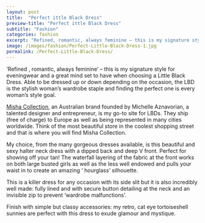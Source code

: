 ```yaml
---
layout: post
title:  "Perfect ittle Black Dress"
preview-title: "Perfect ittle Black Dress"
subtitle: "Fashion"
categories: fashion
excerpt: "Refined, romantic, always feminine – this is my signature style for eveningwear and a great mind set to have when choosing a Little Black Dress. Able to be dressed up or down depending on the occasion"
image: /images/fashion/Perfect-Little-Black-Dress-1.jpg
permalink: /Perfect-Little-Black-Dress/
---
```


 ‘Refined , romantic, always feminine’ – this is my signature style for eveningwear and a great mind set to have when choosing a Little Black Dress. Able to be dressed up or down depending on the occasion, the  LBD is the stylish woman’s wardrobe staple and finding the perfect one is every woman’s style goal.

 <a href="https://www.mishacollection.eu/shop.html?utm_source=instagrambio&utm_medium=instagram&utm_campaign=shopall" target="_blank">Misha Collection</a>, an Australian brand founded by Michelle Aznavorian, a talented designer and entrepreneur, is my go-to site for LBDs. They ship (free of charge) to Europe as well as being represented in many cities worldwide. Think of the most beautiful store in the coolest shopping street and that is where you will find Misha Collection.

 <div class="row no-gutters">
    <div class="col-md-6 col-sm-12">
        <div class="post-left-image" style="background: url(../images/fashion/Perfect-Little-Black-Dress-1.jpg) no-repeat; background-size: cover; margin-right: 0.5rem; max-height: 600px !important"></div>
    </div>
    <div class="col-md-6 col-sm-12 ">
        <div class="post-right-image" style="background: url(../images/fashion/Perfect-Little-Black-Dress.jpg) no-repeat; background-size: cover; margin-left: 0.5rem; max-height: 600px !important"></div>
    </div>
</div>

 My choice, from the many gorgeous dresses available, is this beautiful and sexy halter neck dress with a dipped back and deep V front. Perfect for showing off your tan! The waterfall layering of the fabric at the front works on both large busted girls as well as the less well endowed and pulls your waist in to create an amazing ‘ hourglass’ silhouette.

 This is a killer dress for any occasion with its side slit but it is also incredibly well made: fully lined and with secure button detailing at the neck and an invisible zip to prevent ‘wardrobe malfunctions’.

 Finish with simple but classy accessories: my retro, cat eye tortoiseshell sunnies are perfect with this dress to exude glamour and mystique.